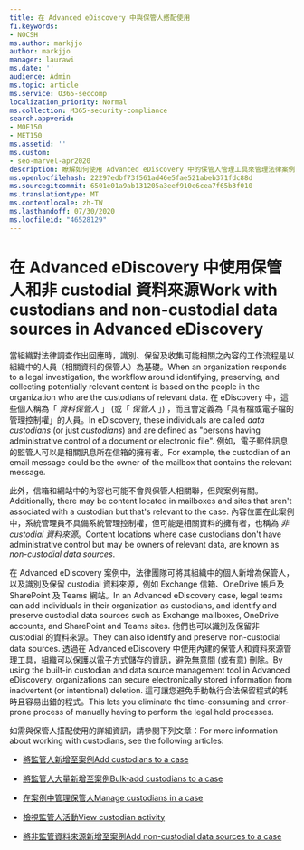 ```yaml
---
title: 在 Advanced eDiscovery 中與保管人搭配使用
f1.keywords:
- NOCSH
ms.author: markjjo
author: markjjo
manager: laurawi
ms.date: ''
audience: Admin
ms.topic: article
ms.service: O365-seccomp
localization_priority: Normal
ms.collection: M365-security-compliance
search.appverid:
- MOE150
- MET150
ms.assetid: ''
ms.custom:
- seo-marvel-apr2020
description: 瞭解如何使用 Advanced eDiscovery 中的保管人管理工具來管理法律案例的資料。
ms.openlocfilehash: 22297edbf73f561ad46e5fae521abeb371fdc88d
ms.sourcegitcommit: 6501e01a9ab131205a3eef910e6cea7f65b3f010
ms.translationtype: MT
ms.contentlocale: zh-TW
ms.lasthandoff: 07/30/2020
ms.locfileid: "46528129"
---
```

# <a name="work-with-custodians-and-non-custodial-data-sources-in-advanced-ediscovery"></a><span data-ttu-id="12997-103">在 Advanced eDiscovery 中使用保管人和非 custodial 資料來源</span><span class="sxs-lookup"><span data-stu-id="12997-103">Work with custodians and non-custodial data sources in Advanced eDiscovery</span></span>

<span data-ttu-id="12997-104">當組織對法律調查作出回應時，識別、保留及收集可能相關之內容的工作流程是以組織中的人員（相關資料的保管人）為基礎。</span><span class="sxs-lookup"><span data-stu-id="12997-104">When an organization responds to a legal investigation, the workflow around identifying, preserving, and collecting potentially relevant content is based on the people in the organization who are the custodians of relevant data.</span></span> <span data-ttu-id="12997-105">在 eDiscovery 中，這些個人稱為「 *資料保管人* 」 (或「 *保管人* 」) ，而且會定義為「具有檔或電子檔的管理控制權」的人員。</span><span class="sxs-lookup"><span data-stu-id="12997-105">In eDiscovery, these individuals are called *data custodians* (or just *custodians*) and are defined as "persons having administrative control of a document or electronic file".</span></span> <span data-ttu-id="12997-106">例如，電子郵件訊息的監管人可以是相關訊息所在信箱的擁有者。</span><span class="sxs-lookup"><span data-stu-id="12997-106">For example, the custodian of an email message could be the owner of the mailbox that contains the relevant message.</span></span>

<span data-ttu-id="12997-107">此外，信箱和網站中的內容也可能不會與保管人相關聯，但與案例有關。</span><span class="sxs-lookup"><span data-stu-id="12997-107">Additionally, there may be content located in mailboxes and sites that aren't associated with a custodian but that's relevant to the case.</span></span> <span data-ttu-id="12997-108">內容位置在此案例中，系統管理員不具備系統管理控制權，但可能是相關資料的擁有者，也稱為 *非 custodial 資料來源*。</span><span class="sxs-lookup"><span data-stu-id="12997-108">Content locations where case custodians don't have administrative control but may be owners of relevant data, are known as *non-custodial data sources*.</span></span>

<span data-ttu-id="12997-109">在 Advanced eDiscovery 案例中，法律團隊可將其組織中的個人新增為保管人，以及識別及保留 custodial 資料來源，例如 Exchange 信箱、OneDrive 帳戶及 SharePoint 及 Teams 網站。</span><span class="sxs-lookup"><span data-stu-id="12997-109">In an Advanced eDiscovery case, legal teams can add individuals in their organization as custodians, and  identify and preserve custodial data sources such as Exchange mailboxes, OneDrive accounts, and SharePoint and Teams sites.</span></span> <span data-ttu-id="12997-110">他們也可以識別及保留非 custodial 的資料來源。</span><span class="sxs-lookup"><span data-stu-id="12997-110">They can also identify and preserve non-custodial data sources.</span></span> <span data-ttu-id="12997-111">透過在 Advanced eDiscovery 中使用內建的保管人和資料來源管理工具，組織可以保護以電子方式儲存的資訊，避免無意間 (或有意) 刪除。</span><span class="sxs-lookup"><span data-stu-id="12997-111">By using the built-in custodian and data source management tool in Advanced eDiscovery, organizations can secure electronically stored information from inadvertent (or intentional) deletion.</span></span> <span data-ttu-id="12997-112">這可讓您避免手動執行合法保留程式的耗時且容易出錯的程式。</span><span class="sxs-lookup"><span data-stu-id="12997-112">This lets you eliminate the time-consuming and error-prone process of manually having to perform the legal hold processes.</span></span>

<span data-ttu-id="12997-113">如需與保管人搭配使用的詳細資訊，請參閱下列文章：</span><span class="sxs-lookup"><span data-stu-id="12997-113">For more information about working with custodians, see the following articles:</span></span>

- [<span data-ttu-id="12997-114">將監管人新增至案例</span><span class="sxs-lookup"><span data-stu-id="12997-114">Add custodians to a case</span></span>](add-custodians-to-case.md)

- [<span data-ttu-id="12997-115">將監管人大量新增至案例</span><span class="sxs-lookup"><span data-stu-id="12997-115">Bulk-add custodians to a case</span></span>](bulk-add-custodians.md)

- [<span data-ttu-id="12997-116">在案例中管理保管人</span><span class="sxs-lookup"><span data-stu-id="12997-116">Manage custodians in a case</span></span>](manage-new-custodians.md)

- [<span data-ttu-id="12997-117">檢視監管人活動</span><span class="sxs-lookup"><span data-stu-id="12997-117">View custodian activity</span></span>](view-custodian-activity.md)

- [<span data-ttu-id="12997-118">將非監管資料來源新增至案例</span><span class="sxs-lookup"><span data-stu-id="12997-118">Add non-custodial data sources to a case</span></span>](non-custodial-data-sources.md)
